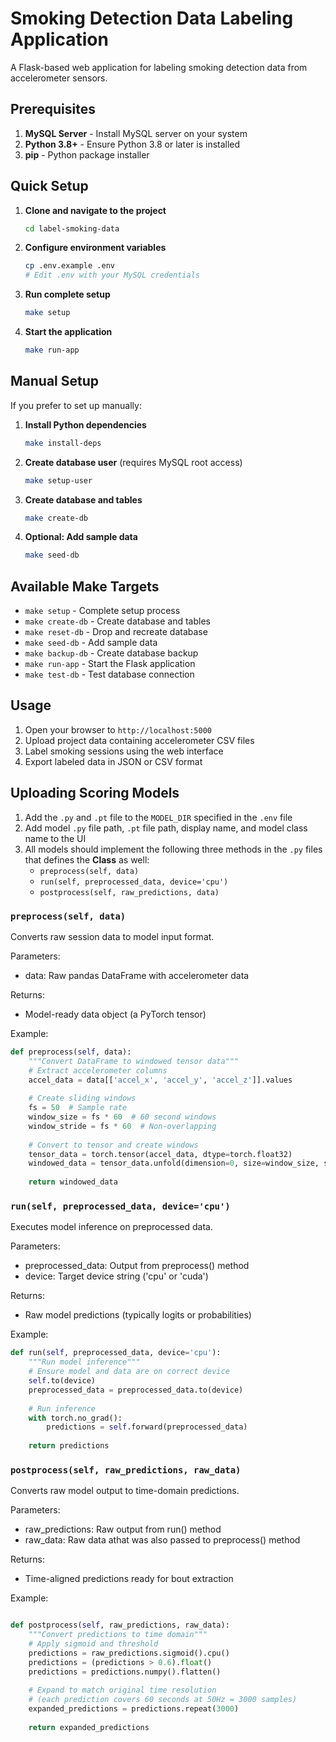 # Smoking Detection Data Labeling Application

A Flask-based web application for labeling smoking detection data from accelerometer sensors.

## Prerequisites

1. **MySQL Server** - Install MySQL server on your system
2. **Python 3.8+** - Ensure Python 3.8 or later is installed
3. **pip** - Python package installer

## Quick Setup

1. **Clone and navigate to the project**
   ```bash
   cd label-smoking-data
   ```

2. **Configure environment variables**
   ```bash
   cp .env.example .env
   # Edit .env with your MySQL credentials
   ```

3. **Run complete setup**
   ```bash
   make setup
   ```

4. **Start the application**
   ```bash
   make run-app
   ```

## Manual Setup

If you prefer to set up manually:

1. **Install Python dependencies**
   ```bash
   make install-deps
   ```

2. **Create database user** (requires MySQL root access)
   ```bash
   make setup-user
   ```

3. **Create database and tables**
   ```bash
   make create-db
   ```

4. **Optional: Add sample data**
   ```bash
   make seed-db
   ```

## Available Make Targets

- `make setup` - Complete setup process
- `make create-db` - Create database and tables
- `make reset-db` - Drop and recreate database
- `make seed-db` - Add sample data
- `make backup-db` - Create database backup
- `make run-app` - Start the Flask application
- `make test-db` - Test database connection

## Usage

1. Open your browser to `http://localhost:5000`
2. Upload project data containing accelerometer CSV files
3. Label smoking sessions using the web interface
4. Export labeled data in JSON or CSV format

## Uploading Scoring Models


1. Add the `.py` and `.pt` file to the `MODEL_DIR` specified in the `.env` file
2. Add model `.py` file path, `.pt` file path, display name, and model class name to the UI 
3. All models should implement the following three methods in the `.py` files that defines the **Class** as well:
   - `preprocess(self, data)`
   - `run(self, preprocessed_data, device='cpu')`
   - `postprocess(self, raw_predictions, data)`



### `preprocess(self, data)`


Converts raw session data to model input format.


Parameters: 
   - data: Raw pandas DataFrame with accelerometer data


Returns: 
   - Model-ready data object (a PyTorch tensor)

Example:
``` python
def preprocess(self, data):
    """Convert DataFrame to windowed tensor data"""
    # Extract accelerometer columns
    accel_data = data[['accel_x', 'accel_y', 'accel_z']].values
    
    # Create sliding windows
    fs = 50  # Sample rate
    window_size = fs * 60  # 60 second windows
    window_stride = fs * 60  # Non-overlapping
    
    # Convert to tensor and create windows
    tensor_data = torch.tensor(accel_data, dtype=torch.float32)
    windowed_data = tensor_data.unfold(dimension=0, size=window_size, step=window_stride)
    
    return windowed_data
```

### `run(self, preprocessed_data, device='cpu')`

Executes model inference on preprocessed data.


Parameters: 
   - preprocessed_data: Output from preprocess() method
   - device: Target device string ('cpu' or 'cuda')

Returns:
   - Raw model predictions (typically logits or probabilities)

Example:
```python 
def run(self, preprocessed_data, device='cpu'):
    """Run model inference"""
    # Ensure model and data are on correct device
    self.to(device)
    preprocessed_data = preprocessed_data.to(device)
    
    # Run inference
    with torch.no_grad():
        predictions = self.forward(preprocessed_data)
    
    return predictions
```

### `postprocess(self, raw_predictions, raw_data)`
Converts raw model output to time-domain predictions.


Parameters:
   - raw_predictions: Raw output from run() method
   - raw_data: Raw data athat was also passed to preprocess() method

Returns:
   - Time-aligned predictions ready for bout extraction

Example:
``` python 

def postprocess(self, raw_predictions, raw_data):
    """Convert predictions to time domain"""
    # Apply sigmoid and threshold
    predictions = raw_predictions.sigmoid().cpu()
    predictions = (predictions > 0.6).float()
    predictions = predictions.numpy().flatten()
    
    # Expand to match original time resolution
    # (each prediction covers 60 seconds at 50Hz = 3000 samples)
    expanded_predictions = predictions.repeat(3000)
    
    return expanded_predictions

```